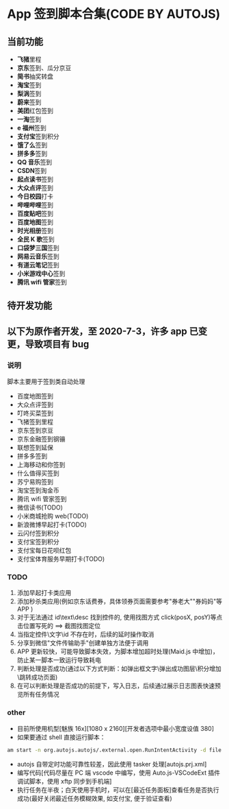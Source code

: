 # App 签到脚本合集(CODE BY AUTOJS)

## 当前功能

- **飞猪**里程
- **京东**签到、瓜分京豆
- **简书**抽奖转盘
- **淘宝**签到
- **梨涡**签到
- **蔚来**签到
- **美团**红包签到
- **一淘**签到
- **e 福州**签到
- **支付宝**签到积分
- **饿了么**签到
- **拼多多**签到
- **QQ 音乐**签到
- **CSDN**签到
- **起点读书**签到
- **大众点评**签到
- **今日校园**打卡
- **哔哩哔哩**签到
- **百度贴吧**签到
- **百度地图**签到
- **时光相册**签到
- **全民 K 歌**签到
- **口袋梦三国**签到
- **网易云音乐**签到
- **有道云笔记**签到
- **小米游戏中心**签到
- **腾讯 wifi 管家**签到

## 待开发功能

## 以下为原作者开发，至 2020-7-3，许多 app 已变更，导致项目有 bug

### 说明

脚本主要用于签到类自动处理

- 百度地图签到
- 大众点评签到
- 叮咚买菜签到
- 飞猪签到里程
- 京东签到京豆
- 京东金融签到钢镚
- 联想签到延保
- 拼多多签到
- 上海移动和你签到
- 什么值得买签到
- 苏宁易购签到
- 淘宝签到淘金币
- 腾讯 wifi 管家签到
- 微信读书(TODO)
- 小米商城抢购 web(TODO)
- 新浪微博早起打卡(TODO)
- 云闪付签到积分
- 支付宝签到积分
- 支付宝每日花呗红包
- 支付宝体育服务早期打卡(TODO)

### TODO

1. 添加早起打卡类应用
2. 添加秒杀类应用(例如京东话费券，具体领券页面需要参考"券老大""券妈妈"等 APP )
3. 对于无法通过 id\text\desc 找到控件的, 使用找图方式 click(posX, posY)等点击位置写死的 ==> 截图找图定位
4. 当指定控件\文字\id 不存在时，后续的延时操作取消
5. 分享到微信"文件传输助手"创建单独方法便于调用
6. APP 更新较快，可能导致脚本失效，为脚本增加超时处理(Maid.js 中增加)，防止某一脚本一致运行导致耗电
7. 判断处理是否成功(通过以下方式判断：如弹出框文字\弹出成功图层\积分增加\跳转成功页面)
8. 在可以判断处理是否成功的前提下，写入日志，后续通过展示日志图表快速预览所有任务情况

### other

- 目前所使用机型[魅族 16x][1080 x 2160][开发者选项中最小宽度设值 380]
- 如果要通过 shell 直接运行脚本：

```bash
am start -n org.autojs.autojs/.external.open.RunIntentActivity -d file:///storage/emulated/0/脚本/大众点评-签到.js -t text/javascript
```

- autojs 自带定时功能可靠性较差，因此使用 tasker 处理[autojs.prj.xml]
- 编写代码[代码尽量在 PC 端 vscode 中编写，使用 Auto.js-VSCodeExt 插件调试脚本，使用 xftp 同步到手机端]
- 执行任务在半夜；白天使用手机时，可以在[最近任务面板]查看任务是否执行成功(最好关闭最近任务模糊效果, 如支付宝, 便于验证查看)
